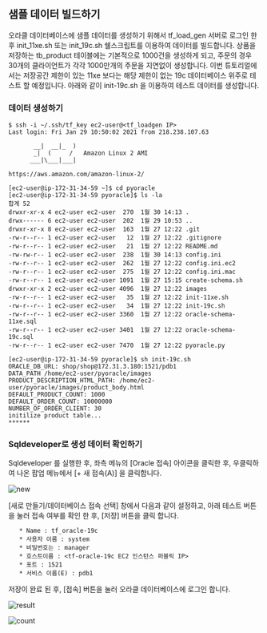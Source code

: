 ## 샘플 데이터 빌드하기 ##

오라클 데이터베이스에 샘플 데이터를 생성하기 위해서 tf_load_gen 서버로 로그인 한 후 init_11xe.sh 또는 init_19c.sh 쉘스크립트를 이용하여 데이터를 빌드합니다. 
상품을 저장하는 tb_product 테이블에는 기본적으로 1000건을 생성하게 되고, 주문의 경우 30개의 클라이언트가 각각 1000만개의 주문을 지연없이 생성합니다. 
이번 튜토리얼에서는 저장공간 제한이 있는 11xe 보다는 해당 제한이 없는 19c 데이터베이스 위주로 테스트 할 예정입니다. 
아래와 같이 init-19c.sh 을 이용하여 테스트 데이터를 생성합니다. 


### 데이터 생성하기 ###
```
$ ssh -i ~/.ssh/tf_key ec2-user@<tf_loadgen IP>
Last login: Fri Jan 29 10:50:02 2021 from 218.238.107.63

       __|  __|_  )
       _|  (     /   Amazon Linux 2 AMI
      ___|\___|___|

https://aws.amazon.com/amazon-linux-2/

[ec2-user@ip-172-31-34-59 ~]$ cd pyoracle
[ec2-user@ip-172-31-34-59 pyoracle]$ ls -la
합계 52
drwxr-xr-x 4 ec2-user ec2-user  270  1월 30 14:13 .
drwx------ 6 ec2-user ec2-user  202  1월 29 10:53 ..
drwxr-xr-x 8 ec2-user ec2-user  163  1월 27 12:22 .git
-rw-r--r-- 1 ec2-user ec2-user   12  1월 27 12:22 .gitignore
-rw-r--r-- 1 ec2-user ec2-user   21  1월 27 12:22 README.md
-rw-rw-r-- 1 ec2-user ec2-user  238  1월 30 14:13 config.ini
-rw-r--r-- 1 ec2-user ec2-user  262  1월 27 12:22 config.ini.ec2
-rw-r--r-- 1 ec2-user ec2-user  275  1월 27 12:22 config.ini.mac
-rw-r--r-- 1 ec2-user ec2-user 1091  1월 27 15:15 create-schema.sh
drwxr-xr-x 2 ec2-user ec2-user 4096  1월 27 12:22 images
-rw-r--r-- 1 ec2-user ec2-user   35  1월 27 12:22 init-11xe.sh
-rw-r--r-- 1 ec2-user ec2-user   34  1월 27 12:22 init-19c.sh
-rw-r--r-- 1 ec2-user ec2-user 3360  1월 27 12:22 oracle-schema-11xe.sql
-rw-r--r-- 1 ec2-user ec2-user 3401  1월 27 12:22 oracle-schema-19c.sql
-rw-r--r-- 1 ec2-user ec2-user 7470  1월 27 12:22 pyoracle.py

[ec2-user@ip-172-31-34-59 pyoracle]$ sh init-19c.sh 
ORACLE_DB_URL: shop/shop@172.31.3.180:1521/pdb1
DATA_PATH /home/ec2-user/pyoracle/images
PRODUCT_DESCRIPTION_HTML_PATH: /home/ec2-user/pyoracle/images/product_body.html
DEFAULT_PRODUCT_COUNT: 1000
DEFAULT_ORDER_COUNT: 10000000
NUMBER_OF_ORDER_CLIENT: 30
initilize product table... 
******
```


### Sqldeveloper로 생성 데이터 확인하기 ###

Sqldeveloper 를 실행한 후, 좌측 메뉴의 [Oracle 접속] 아이콘을 클릭한 후, 우클릭하여 나온 팝업 메뉴에서 [+ 새 접속(A)] 을 클릭합니다. 

![new](https://github.com/gnosia93/postgres-terraform/blob/main/dms/images/sqldevel-new-connection.png)

[새로 만들기/데이터베이스 접속 선택] 창에서 다음과 같이 설정하고, 아래 테스트 버튼을 눌러 접속 여부를 확인 한 후, [저장] 버튼을 클릭 합니다.  

       * Name : tf_oracle-19c 
       * 사용자 이름 : system 
       * 비밀번호는 : manager 
       * 호스트이름 : <tf-oracle-19c EC2 인스턴스 퍼블릭 IP>
       * 포트 : 1521
       * 서비스 이름(E) : pdb1

저장이 완료 된 후, [접속] 버튼을 눌러 오라클 데이터베이스에 로그인 합니다. 

![result](https://github.com/gnosia93/postgres-terraform/blob/main/dms/images/sqldevel-new-connection-result.png)

![count](https://github.com/gnosia93/postgres-terraform/blob/main/dms/images/sqldevel-table-cnt.png)

